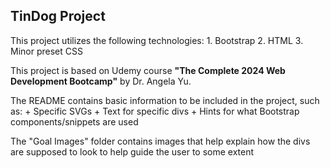 ## TinDog Project

This project utilizes the following technologies: 1. Bootstrap 2. HTML 3. Minor preset CSS

This project is based on Udemy course **"The Complete 2024 Web Development Bootcamp"** by Dr. Angela Yu.

The README contains basic information to be included in the project, such as: + Specific SVGs + Text for specific divs + Hints for what Bootstrap components/snippets are used

The "Goal Images" folder contains images that help explain how the divs are supposed to look to help guide the user to some extent
